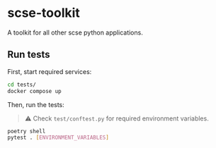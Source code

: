# scse-toolkit

A toolkit for all other scse python applications.

## Run tests

First, start required services:

```bash
cd tests/
docker compose up
```

Then, run the tests:
> :warning: Check `test/conftest.py` for required environment variables.

```bash
poetry shell
pytest . [ENVIRONMENT_VARIABLES]
```